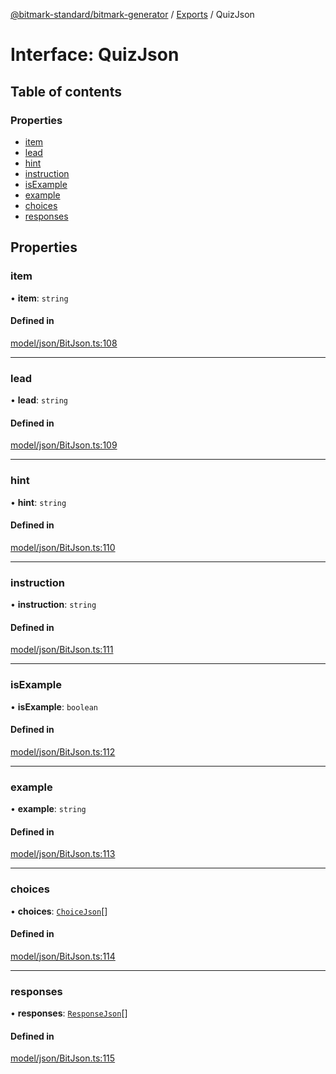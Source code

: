 [@bitmark-standard/bitmark-generator](../API.md) / [Exports](../modules.md) / QuizJson

# Interface: QuizJson

## Table of contents

### Properties

- [item](QuizJson.md#item)
- [lead](QuizJson.md#lead)
- [hint](QuizJson.md#hint)
- [instruction](QuizJson.md#instruction)
- [isExample](QuizJson.md#isExample)
- [example](QuizJson.md#example)
- [choices](QuizJson.md#choices)
- [responses](QuizJson.md#responses)

## Properties

### item

• **item**: `string`

#### Defined in

[model/json/BitJson.ts:108](https://github.com/getMoreBrain/bitmark-generator/blob/de39d9c/src/model/json/BitJson.ts#L108)

___

### lead

• **lead**: `string`

#### Defined in

[model/json/BitJson.ts:109](https://github.com/getMoreBrain/bitmark-generator/blob/de39d9c/src/model/json/BitJson.ts#L109)

___

### hint

• **hint**: `string`

#### Defined in

[model/json/BitJson.ts:110](https://github.com/getMoreBrain/bitmark-generator/blob/de39d9c/src/model/json/BitJson.ts#L110)

___

### instruction

• **instruction**: `string`

#### Defined in

[model/json/BitJson.ts:111](https://github.com/getMoreBrain/bitmark-generator/blob/de39d9c/src/model/json/BitJson.ts#L111)

___

### isExample

• **isExample**: `boolean`

#### Defined in

[model/json/BitJson.ts:112](https://github.com/getMoreBrain/bitmark-generator/blob/de39d9c/src/model/json/BitJson.ts#L112)

___

### example

• **example**: `string`

#### Defined in

[model/json/BitJson.ts:113](https://github.com/getMoreBrain/bitmark-generator/blob/de39d9c/src/model/json/BitJson.ts#L113)

___

### choices

• **choices**: [`ChoiceJson`](ChoiceJson.md)[]

#### Defined in

[model/json/BitJson.ts:114](https://github.com/getMoreBrain/bitmark-generator/blob/de39d9c/src/model/json/BitJson.ts#L114)

___

### responses

• **responses**: [`ResponseJson`](ResponseJson.md)[]

#### Defined in

[model/json/BitJson.ts:115](https://github.com/getMoreBrain/bitmark-generator/blob/de39d9c/src/model/json/BitJson.ts#L115)
